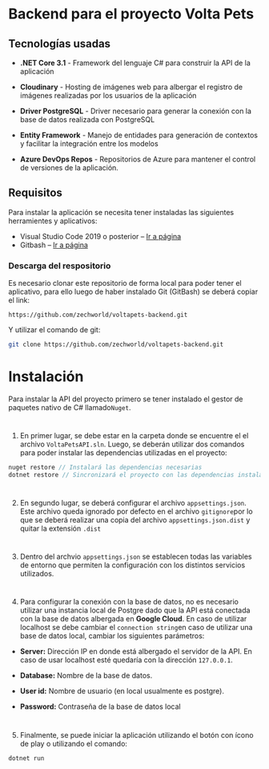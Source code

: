 # Backend para el proyecto Volta Pets

## Tecnologías usadas
+ **.NET Core 3.1** - Framework del lenguaje C# para construir la API de la aplicación
+ **Cloudinary** - Hosting de imágenes web para albergar el registro de imágenes realizadas por los usuarios de la aplicación
+ **Driver PostgreSQL** - Driver necesario para generar la conexión con la base de datos realizada con PostgreSQL
+ **Entity Framework** - Manejo de entidades para generación de contextos y facilitar la integración entre los modelos

+ **Azure DevOps Repos** - Repositorios de Azure para mantener el control de versiones de la aplicación.

## Requisitos
Para instalar la aplicación se necesita tener instaladas las siguientes herramientes y aplicativos:

- Visual Studio Code 2019 o posterior – [Ir a página](https://visualstudio.microsoft.com/es/vs/)
- Gitbash – [Ir a página](https://git-scm.com/)

### Descarga del respositorio
Es necesario clonar este repositorio de forma local para poder tener el aplicativo, para ello luego de haber instalado Git (GitBash) se deberá copiar el link:

`https://github.com/zechworld/voltapets-backend.git`

Y utilizar el comando de git:

```bash
git clone https://github.com/zechworld/voltapets-backend.git
```

# Instalación
Para instalar la API del proyecto primero se tener instalado el gestor de paquetes nativo de C# llamado`Nuget`.

#
1. En primer lugar, se debe estar en la carpeta donde se encuentre el el archivo `VoltaPetsAPI.sln`. Luego, se deberán utilizar dos comandos para poder instalar las dependencias utilizadas en el proyecto:

```csharp
nuget restore // Instalará las dependencias necesarias
dotnet restore // Sincronizará el proyecto con las dependencias instaladas
```
#
2. En segundo lugar, se deberá configurar el archivo `appsettings.json`. Este archivo queda ignorado por defecto en el archivo `gitignore`por lo que se deberá realizar una copia del archivo `appsettings.json.dist` y quitar la extensión `.dist`

#
3. Dentro del archvio `appsettings.json` se establecen todas las variables de entorno que permiten la configuración con los distintos servicios utilizados. 

#
4. Para configurar la conexión con la base de datos, no es necesario utilizar una instancia local de Postgre dado que la API está conectada con la base de datos albergada en **Google Cloud**. En caso de utilizar localhost se debe cambiar el `connection string`en caso de utilizar una base de datos local, cambiar los siguientes parámetros:

+ **Server:** Dirección IP en donde está albergado el servidor de la API. En caso de usar localhost esté quedaría con la dirección `127.0.0.1`.

+ **Database:** Nombre de la base de datos.

+ **User id:** Nombre de usuario (en local usualmente es postgre).

+ **Password:** Contraseña de la base de datos local

#
5. Finalmente, se puede iniciar la aplicación utilizando el botón con ícono de play o utilizando el comando:

```csharp
dotnet run
```

